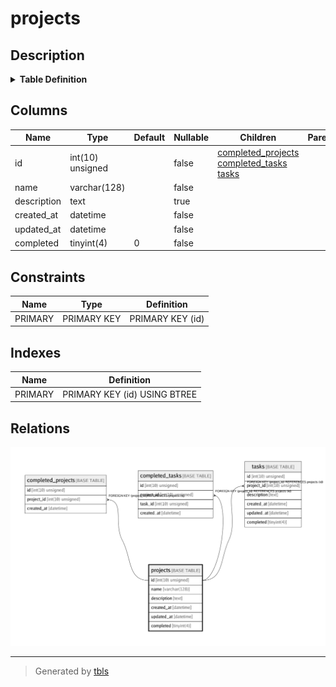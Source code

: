 # projects

## Description

<details>
<summary><strong>Table Definition</strong></summary>

```sql
CREATE TABLE `projects` (
  `id` int(10) unsigned NOT NULL AUTO_INCREMENT,
  `name` varchar(128) COLLATE utf8mb4_bin NOT NULL,
  `description` text COLLATE utf8mb4_bin,
  `created_at` datetime NOT NULL,
  `updated_at` datetime NOT NULL,
  `completed` tinyint(4) NOT NULL DEFAULT '0',
  PRIMARY KEY (`id`)
) ENGINE=InnoDB AUTO_INCREMENT=15 DEFAULT CHARSET=utf8mb4 COLLATE=utf8mb4_bin
```

</details>

## Columns

| Name | Type | Default | Nullable | Children | Parents | Comment |
| ---- | ---- | ------- | -------- | -------- | ------- | ------- |
| id | int(10) unsigned |  | false | [completed_projects](completed_projects.md) [completed_tasks](completed_tasks.md) [tasks](tasks.md) |  |  |
| name | varchar(128) |  | false |  |  |  |
| description | text |  | true |  |  |  |
| created_at | datetime |  | false |  |  |  |
| updated_at | datetime |  | false |  |  |  |
| completed | tinyint(4) | 0 | false |  |  |  |

## Constraints

| Name | Type | Definition |
| ---- | ---- | ---------- |
| PRIMARY | PRIMARY KEY | PRIMARY KEY (id) |

## Indexes

| Name | Definition |
| ---- | ---------- |
| PRIMARY | PRIMARY KEY (id) USING BTREE |

## Relations

![er](projects.png)

---

> Generated by [tbls](https://github.com/k1LoW/tbls)
